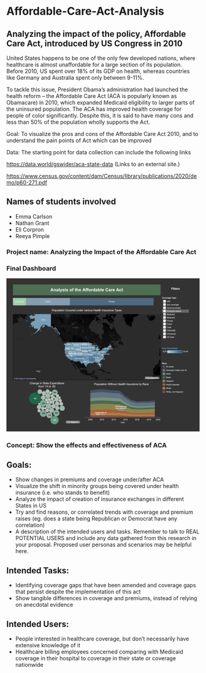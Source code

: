 # Affordable-Care-Act-Analysis

## Analyzing the impact of the policy, Affordable Care Act, introduced by US Congress in 2010


United States happens to be one of the only few developed nations, where healthcare is almost unaffordable for a large section of its population. Before 2010, US spent over 18% of its GDP on health, whereas countries like Germany and Australia spent only between 9-11%.

To tackle this issue, President Obama’s administration had launched the health reform – the Affordable Care Act (ACA is popularly known as Obamacare) in 2010, which expanded Medicaid eligibility to larger parts of the uninsured population. The ACA has improved health coverage for people of color significantly. Despite this, it is said to have many cons and less than 50% of the population wholly supports the Act. 


Goal: To visualize the pros and cons of the Affordable Care Act 2010, and to understand the pain points of Act which can be improved

Data: The starting point for data collection can include the following links

https://data.world/gswider/aca-state-data (Links to an external site.)

https://www.census.gov/content/dam/Census/library/publications/2020/demo/p60-271.pdf

## Names of students involved
* Emma Carlson
* Nathan Grant
* Eli Corpron
* Reeya Pimple

###   Project name: Analyzing the Impact of the Affordable Care Act

### Final Dashboard

![ACA Dashboard](dashboard.png)



###  Concept:  Show the effects and effectiveness of ACA

## Goals:
* Show changes in premiums and coverage under/after ACA 
* Visualize the shift in minority groups being covered under health insurance (i.e. who stands to benefit)
* Analyze the impact of creation of insurance exchanges in different States in US 
* Try and find reasons, or correlated trends with coverage and premium raises (eg. does a state being Republican or Democrat have any correlation)
* A description of the intended users and tasks. Remember to talk to REAL POTENTIAL USERS and include any data gathered from this research in your proposal. Proposed user personas and scenarios may be helpful here.

## Intended Tasks: 
* Identifying coverage gaps that have been amended and coverage gaps that persist despite the implementation of this act 
* Show tangible differences in coverage and premiums, instead of relying on anecdotal evidence

## Intended Users: 
* People interested in healthcare coverage, but don’t necessarily have extensive knowledge of it
* Healthcare billing employees concerned comparing with Medicaid coverage in their hospital to coverage in their state or coverage nationwide
